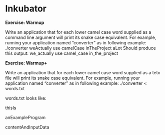 # Inkubator

**Exercise: Warmup**


Write an application that for each lower camel case word supplied as a command line
argument will print its snake case equivalent. For example, running your application named
“converter” as in following example:
./converter weActually use camelCase inTheProject aLot
Should produce this output:
we_actually
use
camel_case
in_the_project

**Exercise: Warmup+**


Write an application that for each lower camel case word supplied as a tetx file
will print its snake case equivalent. For example, running your application named
“converter” as in following example:
./converter < words.txt

words.txt looks like:
 
thisIs

anExampleProgram

contentAndInputData

